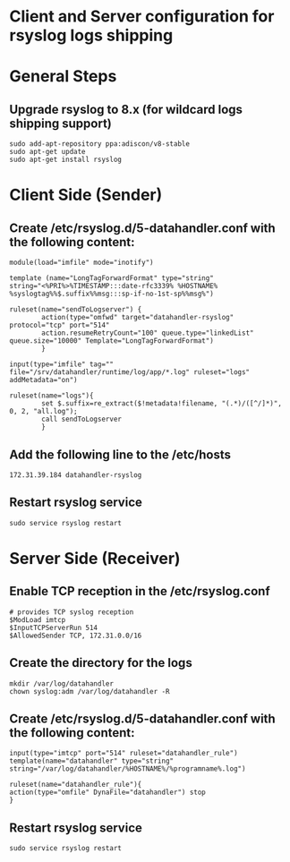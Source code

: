 # Client and Server configuration for rsyslog logs shipping
# General Steps
## Upgrade rsyslog to 8.x (for wildcard logs shipping support)
```
sudo add-apt-repository ppa:adiscon/v8-stable
sudo apt-get update
sudo apt-get install rsyslog
```
# Client Side (Sender)
##  Create /etc/rsyslog.d/5-datahandler.conf with the following content:
```
module(load="imfile" mode="inotify")
 
template (name="LongTagForwardFormat" type="string"
string="<%PRI%>%TIMESTAMP:::date-rfc3339% %HOSTNAME% %syslogtag%%$.suffix%%msg:::sp-if-no-1st-sp%%msg%")
 
ruleset(name="sendToLogserver") {
        action(type="omfwd" target="datahandler-rsyslog" protocol="tcp" port="514"
        action.resumeRetryCount="100" queue.type="linkedList" queue.size="10000" Template="LongTagForwardFormat")
        }
 
input(type="imfile" tag="" file="/srv/datahandler/runtime/log/app/*.log" ruleset="logs" addMetadata="on")
 
ruleset(name="logs"){
        set $.suffix=re_extract($!metadata!filename, "(.*)/([^/]*)", 0, 2, "all.log");
        call sendToLogserver
        }
```
## Add the following line to the /etc/hosts
```
172.31.39.184 datahandler-rsyslog
```
## Restart rsyslog service
```
sudo service rsyslog restart
```
# Server Side (Receiver)
## Enable TCP reception in the /etc/rsyslog.conf
```
# provides TCP syslog reception
$ModLoad imtcp
$InputTCPServerRun 514
$AllowedSender TCP, 172.31.0.0/16
```
## Create the directory for the logs
```
mkdir /var/log/datahandler
chown syslog:adm /var/log/datahandler -R
```
## Create /etc/rsyslog.d/5-datahandler.conf with the following content:
```
input(type="imtcp" port="514" ruleset="datahandler_rule")
template(name="datahandler" type="string" string="/var/log/datahandler/%HOSTNAME%/%programname%.log")
 
ruleset(name="datahandler_rule"){
action(type="omfile" DynaFile="datahandler") stop
}
```
## Restart rsyslog service
```
sudo service rsyslog restart
```
